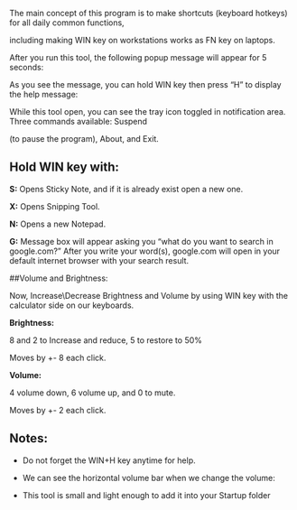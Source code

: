 The main concept of this program is to make shortcuts (keyboard hotkeys) for all daily common functions,

including making WIN key on workstations works as FN key on laptops.

After you run this tool, the following popup message will appear for 5 seconds:

As you see the message, you can hold WIN key then press “H” to display the help message:

While this tool open, you can see the tray icon toggled in notification area. Three commands available: Suspend

(to pause the program), About, and Exit.

## Hold  **WIN key** with:

**S:**
Opens Sticky Note, and if it is already exist open a new one.

**X:**
Opens Snipping Tool.

**N:**
Opens a new Notepad.

**G:**
Message box will appear asking you “what do you want to search in google.com?”
After you write your word(s), google.com will open in your default internet browser with your search result.

##Volume and Brightness:

Now, Increase\Decrease Brightness and Volume by using WIN key with the calculator side on our keyboards.

**Brightness:**

8 and 2 to Increase and reduce, 5 to restore to 50%

Moves by +\- 8 each click.

**Volume:**

4 volume down, 6 volume up, and 0 to mute.

Moves by +\- 2 each click.


## Notes:

- Do not forget the WIN+H key anytime for help.

- We can see the horizontal volume bar when we change the volume:

- This tool is small and light enough to add it into your Startup folder
